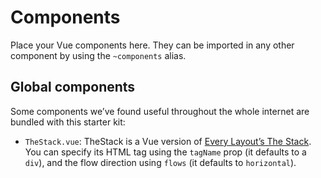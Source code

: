# Components

Place your Vue components here. They can be imported in any other component by using the `~components` alias.

## Global components

Some components we’ve found useful throughout the whole internet are bundled with this starter kit:

- `TheStack.vue`: TheStack is a Vue version of [Every Layout’s The Stack](https://every-layout.dev/layouts/stack/). You can specify its HTML tag using the `tagName` prop (it defaults to a `div`), and the flow direction using `flows` (it defaults to `horizontal`).
